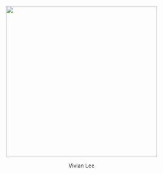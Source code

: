 <p align="center"><img src="https://www.facebook.com/photo?fbid=1336804799818937&set=a.102210709945025" width="400"></p>

<p align="center">
Vivian Lee
</p>

